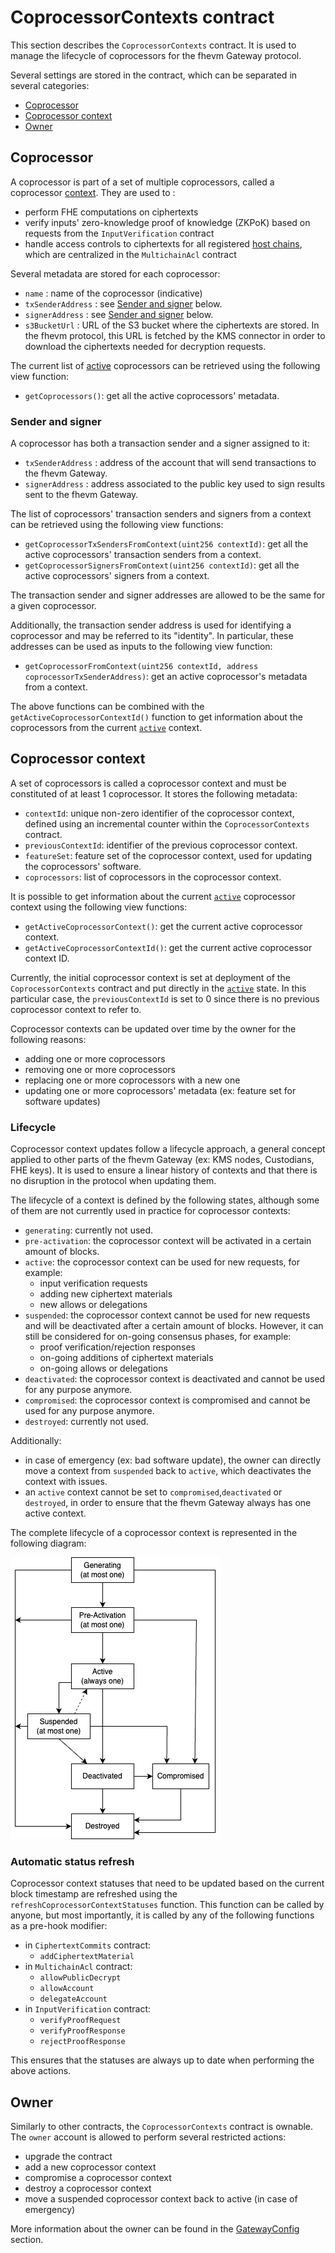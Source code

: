 # CoprocessorContexts contract

This section describes the `CoprocessorContexts` contract. It is used to manage the lifecycle of coprocessors for the fhevm Gateway protocol.

Several settings are stored in the contract, which can be separated in several categories:

- [Coprocessor](#coprocessor)
- [Coprocessor context](#coprocessor-context)
- [Owner](#owner)

## Coprocessor

A coprocessor is part of a set of multiple coprocessors, called a coprocessor [context](#coprocessor-context). They are used to :

- perform FHE computations on ciphertexts
- verify inputs' zero-knowledge proof of knowledge (ZKPoK) based on requests from the `InputVerification` contract
- handle access controls to ciphertexts for all registered [host chains](./gateway_config.md#host-chains), which are centralized in the `MultichainAcl` contract

Several metadata are stored for each coprocessor:

- `name` : name of the coprocessor (indicative)
- `txSenderAddress` : see [Sender and signer](#sender-and-signer) below.
- `signerAddress` : see [Sender and signer](#sender-and-signer) below.
- `s3BucketUrl` : URL of the S3 bucket where the ciphertexts are stored. In the fhevm protocol, this URL is fetched by the KMS connector in order to download the ciphertexts needed for decryption requests.

The current list of [active](#lifecycle) coprocessors can be retrieved using the following view function:

- `getCoprocessors()`: get all the active coprocessors' metadata.

### Sender and signer

A coprocessor has both a transaction sender and a signer assigned to it:

- `txSenderAddress` : address of the account that will send transactions to the fhevm Gateway.
- `signerAddress` : address associated to the public key used to sign results sent to the fhevm Gateway.

The list of coprocessors' transaction senders and signers from a context can be retrieved using the following view functions:

- `getCoprocessorTxSendersFromContext(uint256 contextId)`: get all the active coprocessors' transaction senders from a context.
- `getCoprocessorSignersFromContext(uint256 contextId)`: get all the active coprocessors' signers from a context.

The transaction sender and signer addresses are allowed to be the same for a given coprocessor.

Additionally, the transaction sender address is used for identifying a coprocessor and may be referred to its "identity". In particular, these addresses can be used as inputs to the following view function:

- `getCoprocessorFromContext(uint256 contextId, address coprocessorTxSenderAddress)`: get an active coprocessor's metadata from a context.

The above functions can be combined with the `getActiveCoprocessorContextId()` function to get information about the coprocessors from the current [`active`](#lifecycle) context.

## Coprocessor context

A set of coprocessors is called a coprocessor context and must be constituted of at least 1 coprocessor. It stores the following metadata:

- `contextId`: unique non-zero identifier of the coprocessor context, defined using an incremental counter within the `CoprocessorContexts` contract.
- `previousContextId`: identifier of the previous coprocessor context.
- `featureSet`: feature set of the coprocessor context, used for updating the coprocessors' software.
- `coprocessors`: list of coprocessors in the coprocessor context.

It is possible to get information about the current [`active`](#lifecycle) coprocessor context using the following view functions:

- `getActiveCoprocessorContext()`: get the current active coprocessor context.
- `getActiveCoprocessorContextId()`: get the current active coprocessor context ID.

Currently, the initial coprocessor context is set at deployment of the `CoprocessorContexts` contract and put directly in the [`active`](#lifecycle) state. In this particular case, the `previousContextId` is set to 0 since there is no previous coprocessor context to refer to.

Coprocessor contexts can be updated over time by the owner for the following reasons:

- adding one or more coprocessors
- removing one or more coprocessors
- replacing one or more coprocessors with a new one
- updating one or more coprocessors' metadata (ex: feature set for software updates)

### Lifecycle

Coprocessor context updates follow a lifecycle approach, a general concept applied to other parts of the fhevm Gateway (ex: KMS nodes, Custodians, FHE keys). It is used to ensure a linear history of contexts and that there is no disruption in the protocol when updating them.

The lifecycle of a context is defined by the following states, although some of them are not currently used in practice for coprocessor contexts:

- `generating`: currently not used.
- `pre-activation`: the coprocessor context will be activated in a certain amount of blocks.
- `active`: the coprocessor context can be used for new requests, for example:
  - input verification requests
  - adding new ciphertext materials
  - new allows or delegations
- `suspended`: the coprocessor context cannot be used for new requests and will be deactivated after a certain amount of blocks. However, it can still be considered for on-going consensus phases, for example:
  - proof verification/rejection responses
  - on-going additions of ciphertext materials
  - on-going allows or delegations
- `deactivated`: the coprocessor context is deactivated and cannot be used for any purpose anymore.
- `compromised`: the coprocessor context is compromised and cannot be used for any purpose anymore.
- `destroyed`: currently not used.

Additionally:

- in case of emergency (ex: bad software update), the owner can directly move a context from `suspended` back to `active`, which deactivates the context with issues.
- an `active` context cannot be set to `compromised`,`deactivated` or `destroyed`, in order to ensure that the fhevm Gateway always has one active context.

The complete lifecycle of a coprocessor context is represented in the following diagram:

![Context lifecycle](../../.assets/lifecycle_contexts.png)

### Automatic status refresh

Coprocessor context statuses that need to be updated based on the current block timestamp are refreshed using the `refreshCoprocessorContextStatuses` function. This function can be called by anyone, but most importantly, it is called by any of the following functions as a pre-hook modifier:

- in `CiphertextCommits` contract:
  - `addCiphertextMaterial`
- in `MultichainAcl` contract:
  - `allowPublicDecrypt`
  - `allowAccount`
  - `delegateAccount`
- in `InputVerification` contract:
  - `verifyProofRequest`
  - `verifyProofResponse`
  - `rejectProofResponse`

This ensures that the statuses are always up to date when performing the above actions.

## Owner

Similarly to other contracts, the `CoprocessorContexts` contract is ownable. The `owner` account is allowed to perform several restricted actions:

- upgrade the contract
- add a new coprocessor context
- compromise a coprocessor context
- destroy a coprocessor context
- move a suspended coprocessor context back to active (in case of emergency)

More information about the owner can be found in the [GatewayConfig](./gateway_config.md#governance-accounts) section.
